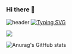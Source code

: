 ### Hi there 👋

<!--
**heeone1/heeone1** is a ✨ _special_ ✨ repository because its `README.md` (this file) appears on your GitHub profile.

Here are some ideas to get you started:

- 🔭 I’m currently working on ...
- 🌱 I’m currently learning ...
- 👯 I’m looking to collaborate on ...
- 🤔 I’m looking for help with ...
- 💬 Ask me about ...
- 📫 How to reach me: ...
- 😄 Pronouns: ...
- ⚡ Fun fact: ...
-->

<!--[![trophy](https://github-profile-trophy.vercel.app/?username=heeone1)](https://github.com/ryo-ma/github-profile-trophy)-->

![header](https://capsule-render.vercel.app/api?type=waving&color=6994CDEE&text=&animation=twinkling&height=80)
[![Typing SVG](https://readme-typing-svg.demolab.com?font=Alkatra&weight=500&size=45&duration=3500&pause=3&color=6994CDEE&center=false&vCenter=false&multiline=true&repeat=true&width=1000&height=100&lines=HEE+WON+KIM)](https://git.io/typing-svg)

<img src="https://github-profile-trophy.vercel.app/?username=heeone1&title=PullRequest,Commits,Reviews,Organizations"> 

![Anurag's GitHub stats](https://github-readme-stats.vercel.app/api?username=heeone1&show_icons=true&theme=transparent)
<!--[![Top Langs](https://github-readme-stats.vercel.app/api/top-langs/?username=heeone1&layout=compact)](https://github.com/heeone1/github-readme-stats)-->
<!--[![Solved.ac Profile](http://mazassumnida.wtf/api/v2/generate_badge?boj=kkrina)](https://solved.ac/kkrina/)-->

